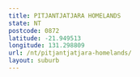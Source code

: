 ```yaml
---
title: PITJANTJATJARA HOMELANDS
state: NT
postcode: 0872
latitude: -21.949513
longitude: 131.298809
url: /nt/pitjantjatjara-homelands/
layout: suburb
---
```


